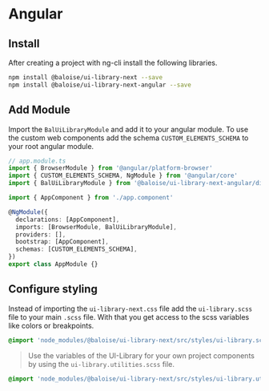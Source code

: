 # Angular

## Install

After creating a project with ng-cli install the following libraries.

```bash
npm install @baloise/ui-library-next --save
npm install @baloise/ui-library-next-angular --save
```

## Add Module

Import the `BalUiLibraryModule` and add it to your angular module. To use the custom web components add the schema `CUSTOM_ELEMENTS_SCHEMA` to your root angular module.

```typescript
// app.module.ts
import { BrowserModule } from '@angular/platform-browser'
import { CUSTOM_ELEMENTS_SCHEMA, NgModule } from '@angular/core'
import { BalUiLibraryModule } from '@baloise/ui-library-next-angular/dist'

import { AppComponent } from './app.component'

@NgModule({
  declarations: [AppComponent],
  imports: [BrowserModule, BalUiLibraryModule],
  providers: [],
  bootstrap: [AppComponent],
  schemas: [CUSTOM_ELEMENTS_SCHEMA],
})
export class AppModule {}
```

## Configure styling

Instead of importing the `ui-library-next.css` file add the `ui-library.scss` file to your main `.scss` file. With that you get access to the scss variables like colors or breakpoints.

```scss
@import 'node_modules/@baloise/ui-library-next/src/styles/ui-library.scss';
```

> Use the variables of the UI-Library for your own project components by using the `ui-library.utilities.scss` file.

```scss
@import 'node_modules/@baloise/ui-library-next/src/styles/ui-library.utilities.scss';
```

